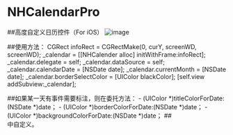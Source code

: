 # NHCalendarPro
##高度自定义日历控件（For iOS）
![image](https://github.com/iFindTA/NHCalendarPro/blob/master/screenshots/screen1.png)


##使用方法：
    CGRect infoRect = CGRectMake(0, curY, screenWD, screenWD);
    _calendar = [[NHCalender alloc] initWithFrame:infoRect];
    _calendar.delegate = self;
    _calendar.dataSource = self;
    _calendar.calendarDate = [NSDate date];
    _calendar.currentMonth = [NSDate date];
    _calendar.borderSelectColor = [UIColor blackColor];
    [self.view addSubview:_calendar];

##如果某一天有事件需要标注，则在委托方法：
    - (UIColor *)titleColorForDate:(NSDate *)date；
    - (UIColor *)borderColorForDate:(NSDate *)date；
    - (UIColor *)backgroundColorForDate:(NSDate *)date；
##<br/>中自定义。
